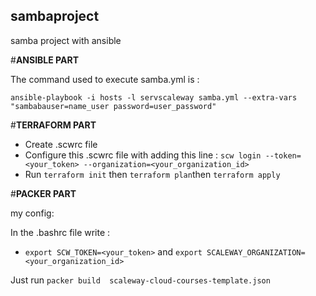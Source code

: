 ## sambaproject
samba project with ansible

#**ANSIBLE PART**

The command used to execute samba.yml is : 

```
ansible-playbook -i hosts -l servscaleway samba.yml --extra-vars "sambabauser=name_user password=user_password"
```

#**TERRAFORM PART**

- Create .scwrc file
- Configure this .scwrc file with adding this line : ```scw login --token=<your_token> --organization=<your_organization_id>```
- Run ```terraform init``` then ```terraform plan```then ```terraform apply```

#**PACKER PART**

my config:

In the .bashrc file write :
- ```export SCW_TOKEN=<your_token>``` and ```export SCALEWAY_ORGANIZATION=<your_organization_id>```

Just run ```packer build  scaleway-cloud-courses-template.json```
